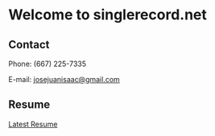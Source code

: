 # Welcome to singlerecord.net

## Contact

Phone: (667) 225-7335

E-mail: josejuanisaac@gmail.com

## Resume

[Latest Resume](III.pdf)
